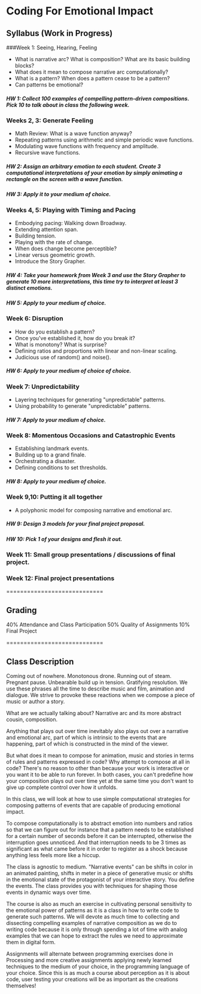 Coding For Emotional Impact
===========================
## Syllabus (Work in Progress)
###Week 1: Seeing, Hearing, Feeling
- What is narrative arc? What is composition? What are its basic building blocks?
- What does it mean to compose narrative arc computationally?
- What is a pattern? When does a pattern cease to be a pattern?
- Can patterns be emotional?

##### HW 1: Collect 100 examples of compelling pattern-driven compositions. Pick 10 to talk about in class the following week.

### Weeks 2, 3: Generate Feeling
- Math Review: What is a wave function anyway?
- Repeating patterns using arithmetic and simple periodic wave functions.
- Modulating wave functions with frequency and amplitude.
- Recursive wave functions.

##### HW 2: Assign an arbitrary emotion to each student. Create 3 computational interpretations of your emotion by simply animating a rectangle on the screen with a wave function.
##### HW 3: Apply it to your medium of choice. 

### Weeks 4, 5: Playing with Timing and Pacing
- Embodying pacing: Walking down Broadway.
- Extending attention span.
- Building tension.
- Playing with the rate of change.
- When does change become perceptible?
- Linear versus geometric growth.
- Introduce the Story Grapher.

##### HW 4: Take your homework from Week 3 and use the Story Grapher to generate 10 more interpretations, this time try to interpret at least 3 distinct emotions. 
##### HW 5: Apply to your medium of choice.

### Week 6: Disruption
- How do you establish a pattern?
- Once you've established it, how do you break it?
- What is monotony? What is surprise?
- Defining ratios and proportions with linear and non-linear scaling.
- Judicious use of random() and noise().

##### HW 6: Apply to your medium of choice of choice.

### Week 7: Unpredictability
- Layering techniques for generating "unpredictable" patterns.
- Using probability to generate "unpredictable" patterns.

##### HW 7: Apply to your medium of choice.

### Week 8: Momentous Occasions and Catastrophic Events
- Establishing landmark events.
- Building up to a grand finale.
- Orchestrating a disaster.
- Defining conditions to set thresholds.

##### HW 8: Apply to your medium of choice.

### Week 9,10: Putting it all together
- A polyphonic model for composing narrative and emotional arc.

##### HW 9: Design 3 models for your final project proposal.
##### HW 10: Pick 1 of your designs and flesh it out.

### Week 11: Small group presentations / discussions of final project.

### Week 12: Final project presentations

============================
## Grading
40% Attendance and Class Participation
50% Quality of Assignments
10% Final Project

============================
## Class Description
Coming out of nowhere. Monotonous drone. Running out of steam. Pregnant pause. Unbearable build up in tension. Gratifying resolution. We use these phrases all the time to describe music and film, animation and dialogue. We strive to provoke these reactions when we compose a piece of music or author a story.

What are we actually talking about? Narrative arc and its more abstract cousin, composition.

Anything that plays out over time inevitably also plays out over a narrative and emotional arc, part of which is intrinsic to the events that are happening, part of which is constructed in the mind of the viewer.

But what does it mean to compose for animation, music and stories in terms of rules and patterns expressed in code? Why attempt to compose at all in code? There's no reason to other than because your work is interactive or you want it to be able to run forever. In both cases, you can't predefine how your composition plays out over time yet at the same time you don't want to give up complete control over how it unfolds.

In this class, we will look at how to use simple computational strategies for composing patterns of events that are capable of producing emotional impact. 

To compose computationally is to abstract emotion into numbers and ratios so that we can figure out for instance that a pattern needs to be established for a certain number of seconds before it can be interrupted, otherwise the interruption goes unnoticed. And that interruption needs to be 3 times as significant as what came before it in order to register as a shock because anything less feels more like a hiccup.

The class is agnostic to medium. "Narrative events" can be shifts in color in an animated painting, shifts in meter in a piece of generative music or shifts in the emotional state of the protagonist of your interactive story. You define the events. The class provides you with techniques for shaping those events in dynamic ways over time.

The course is also as much an exercise in cultivating personal sensitivity to the emotional power of patterns as it is a class in how to write code to generate such patterns. We will devote as much time to collecting and dissecting compelling examples of narrative composition as we do to writing code because it is only through spending a lot of time with analog examples that we can hope to extract the rules we need to approximate them in digital form.

Assignments will alternate between programming exercises done in Processing and more creative assignments applying newly learned techniques to the medium of your choice, in the programming language of your choice. Since this is as much a course about perception as it is about code, user testing your creations will be as important as the creations themselves!
